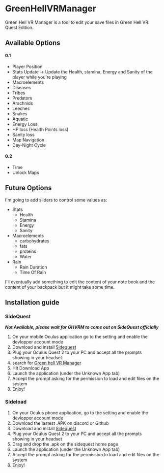 # GreenHellVRManager

Green Hell VR Manager is a tool to edit your save files in Green Hell VR: Quest Edition.

## Available Options
#### 0.1
- Player Position
- Stats Update -> Update the Health, stamina, Energy and Sanity of the player while you're playing
- Macroelements
- Diseases
- Tribes
- Predators
- Arachnids
- Leeches
- Snakes
- Aquatic
- Energy Loss
- HP loss (Health Points loss)
- Sanity loss
- Map Navigation
- Day-Night Cycle

#### 0.2

- Time
- Unlock Maps

## Future Options
I'm going to add sliders to control some values as:
- Stats
  - Health
  - Stamina
  - Energy
  - Sanity
- Macroelements
  - carbohydrates
  - fats
  - proteins
  - Water
- Rain
  - Rain Duration
  - Time Of Rain

I'll eventually add something to edit the content of your note book and the content of your backpack but it might take some time.

## Installation guide

### SideQuest
***Not Available, please wait for GHVRM to come out on SideQuest officially***

1. On your mobile Oculus application go to the setting and enable the devlopper account mode
2. Download and install [Sidequest](https://sidequestvr.com/setup-howto)
3. Plug your Oculus Quest 2 to your PC and accept all the prompts showing in your headset
4. search for [Green hell VR Manager](https://sidequestvr.com/app/8341/ghvrm)
5. Hit Download App
6. Launch the application (under the Unknown App tab)
7. Accept the prompt asking for the permission to load and edit files on the system
8. Enjoy!


### Sideload

1. On your Oculus phone application, go to the setting and enable the devlopper account mode
2. Download the lastest .APK on discord or Github
3. Download and install [Sidequest](https://sidequestvr.com/setup-howto)
4. Plug your Oculus Quest 2 to your PC and accept all the prompts showing in your headset
5. Drag and drop the .apk on the sidequest home page
6. Launch the application (under the Unknown App tab)
7. Accept the prompt asking for the permission to load and edit files on the system
8. Enjoy!
